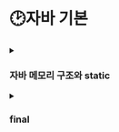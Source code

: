 # 🕑자바 기본

<details>
    <summary><h3>자바 메모리 구조와 static</h3></summary>

* 메서드 영역(Method Area) : 메서드 영역은 프로그램을 실행하는데 필요한 공통 데이터를 관리한다. 이 영역은 프로그램의 모든 영역에서 공유한다.
  * 클래스 정보 : 클래스의 실행 코드(바이트 코드), 필드, 메서드와 생성자 코드 등 모든 실행 코드가 존재한다.
    * static 영역 : static 변수들을 보관한다.
    * 멤버 변수(필드)의 종류
      * 인스턴스 변수 : static이 붙지 않은 멤버 변수
      * 클래스 변수 : static이 붙은 멤버 변수, 정적 변수, static 변수 등으로 부르기도 한다.
  * 런타임 상수 풀 : 프로그램을 실행하는데 필요한 공통 리터럴 상수를 보관한다.
  <br></br>

* 스택 영역(Stack Area) : 자바 실행 시, 각 쓰레드별로 하나의 실행 스택이 생성된다. 따라서 쓰레드 수 만큼 스택 영역이 생성된다. 각 스택 프레임은 지역 변수, 중간 연산 결과, 메서드 호출 정보 등을 포함한다.
  * 스택 프레임 : 메서드를 호출할 때마다 하나의 스택 프레임이 쌓이고, 메서드가 종료되면 해당 스택 프레임이 제거된다.
  <br></br>

* 힙 영역(Heap Area) : 객체(인스턴스)와 배열이 생성되는 영역이다. 가비지 컬렉션(GC)이 이루어지는 주요 영역이며, 더 이상 참조되지 않는 객체는 GC에 의해 제거된다.
<br></br>

* **정적 변수 접근 법**
  * 정적 변수의 경우 인스턴스를 통한 접근은 추천하지 않는다. 코드를 읽을 때 마치 인스턴스 변수에 접근하는것 처럼 오해할 수 있기 때문이다.
    정적 변수는 클래스에서 공용으로 관리하기 때문에 클래스를 통해서 접근하는 것이 더 명확하다. 따라서 정적 변수에 접근할 때는 클래스를 통해서 접근하자.
  <br></br>
* **정적 메서드 사용법**
  * static 메서드는 static 만 사용할 수 있다.
    * 클래스 내부의 기능을 사용할 때, 정적 메서드는 인스턴스 변수나 인스턴스 메서드를 사용할 수 없다.
  * 반대로 모든 곳에서 static을 호출할 수 있다.
    * 정적 메서드는 공용 기능이다. 따라서 접근 제어자만 허락한다면 클래스를 통해 모든 곳에서 static을 호출할 수 있다.
</details>

<details>
    <summary><h3>final</h3></summary>

* 생성자를 사용해서 final 필드를 초기화 하는 경우, 각 인스턴스마다 final 필드에 다른 값을 할당할 수 있다. 물론 final을 사용했기 때문에 생성 이후에 이 값을 변경하는것은 불가능하다.

```java
//Field 클래스는 선언 되어있다고 가정
Field field1 = new Field();
Field field2 = new Field();
Field field3 = new Field();
```

* final 필드를 필드에서 초기화 하는 경우, 모든 인스턴스가 같은 값을 사용하기 때문에 결과적으로 메모리를 낭비하게 된다.(물론 JVM에 따라서 내부 최적화를 시도할 수 있다.)
또 메모리 낭비를 떠나서 같은 값이 계속 생성되는 것은 개발자가 보기에 명확한 중복이다. 이럴 때 사용하면 좋은것이 바로 static 영역이다.
  * static final
    * static 영역은 단 하나만 존재하는 영역이다. 필드에 final + 필드 초기화를 사용하는 경우 static을 붙여서 사용하면 중복과 메모리 비효율 문제를 모두 해결할 수 있어서 효과적이다.

* final은 정말 유용한 제약이다. 만약 특정 변수의 값을 할당한 이후 변경하지 않아야 한다면 final을 사용하자. 만약 어디선가 실수로 값을 변경한다면 컴파일러가 문제를 찾아줄 것이다.


</details>